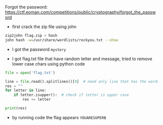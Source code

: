 Forgot the password: https://ctf.eoman.com/competitions/public/cryptography/forgot_the_password

* first crack the zip file using john
```bash
zip2john flag.zip > hash
john hash -w=/usr/share/wordlists/rockyou.txt --show
```
* I got the password ```mystery```

* I got flag.txt file that have random letter and message, tried to remove lower case chars using python code
```python
file = open('flag.txt')

line = file.read().splitlines()[9]  # need only line that has the words
res = ""
for letter in line:
    if letter.isupper():  # check if letter is upper case
        res += letter

print(res)
```

* by running code the flag appears ```YOUARESUPERB```
